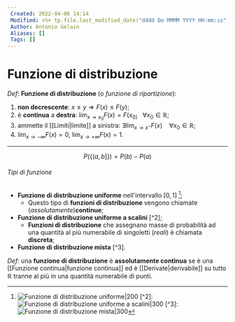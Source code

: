 ```yaml
---
 Created: 2022-04-06 14:14
 Modified: <%+ tp.file.last_modified_date("dddd Do MMMM YYYY HH:mm:ss") %>
 Author: Antonio Gelain
 Aliases: []
 Tags: []
---
```


# Funzione di distribuzione
*Def*: **Funzione di distribuzione** (o *funzione di ripartizione*):
1. **non decrescente**: $x \le y \Rightarrow F(x) \le F(y)$;
2. è **continua** a **destra**: $\lim_{x \to x_{0}} F(x) = F(x_{0)}\ \ \ \forall x_{0} \in \mathbb{R}$;
3. ammette il [[Limiti|limite]] a sinistra: $\exists \lim_{x \to x^{-}} F(x)\ \ \ \ \forall x_{0}\in \mathbb{R}$;
4. $\lim_{x \to -\infty} F(x) = 0$, $\lim_{x \to +\infty} F(x) = 1$.

---
$$P(\{(a, b]\}) = P(b) - P(a)$$

###### Tipi di funzione
- **Funzione di distribuzione uniforme** nell'intervallo $[0, 1]$ [^1];
	- Questo tipo di **funzioni di distribuzione** vengono chiamate (*assolutamente*)**continue**;
- **Funzione di distribuzione uniforme a scalini** [^2];
	- **Funzioni di distribuzione** che assegnano masse di probabilità ad una quantità al più numerabile di singoletti (*reali*) è chiamata **discreta**;
- **Funzione di distribuzione mista** [^3].

[^1]: ![Funzione di distribuzione uniforme|200](https://upload.wikimedia.org/wikipedia/commons/thumb/4/4b/Grafico_v.c.uniforme.png/440px-Grafico_v.c.uniforme.png) [^2]: ![Funzione di distribuzione uniforme a scalini|300](https://www.webtutordimatematica.it/images/materie/statistica-e-probabilita/distribuzioni-di-probabilita-continue/densita-distribuzione-uniforme.png) [^3]: ![Funzione di distribuzione mista|300](https://upload.wikimedia.org/wikipedia/commons/thumb/7/75/3_r%C3%A9partitions.png/400px-3_r%C3%A9partitions.png)

*Def*: una **funzione di distribuzione** è **assolutamente continua** se è una [[Funzione continua|funzione continua]] ed è [[Derivate|derivabile]] su tutto $\mathbb{R}$ tranne al più in una quantità numerabile di punti.
